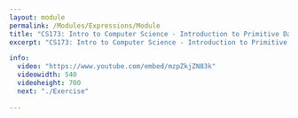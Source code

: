 ```yaml
---
layout: module
permalink: /Modules/Expressions/Module
title: "CS173: Intro to Computer Science - Introduction to Primitive Data Types and Expressions"
excerpt: "CS173: Intro to Computer Science - Introduction to Primitive Data Types and Expressions"

info:
  video: "https://www.youtube.com/embed/mzpZkjZN83k"
  videowidth: 540
  videoheight: 700
  next: "./Exercise"
  
---
```


